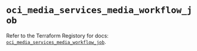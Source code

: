 # `oci_media_services_media_workflow_job`

Refer to the Terraform Registory for docs: [`oci_media_services_media_workflow_job`](https://registry.terraform.io/providers/oracle/oci/6.18.0/docs/resources/media_services_media_workflow_job).
